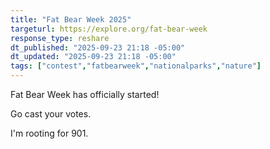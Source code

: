 ```yaml
---
title: "Fat Bear Week 2025"
targeturl: https://explore.org/fat-bear-week
response_type: reshare
dt_published: "2025-09-23 21:18 -05:00"
dt_updated: "2025-09-23 21:18 -05:00"
tags: ["contest","fatbearweek","nationalparks","nature"]
---
```


Fat Bear Week has officially started!

Go cast your votes. 

I'm rooting for 901.